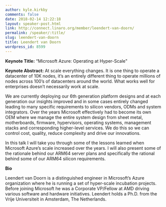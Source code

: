```yaml
---
author: kyle.kirkby
comments: false
date: 2018-02-14 12:22:18
layout: speaker-post.html
link: http://connect.linaro.org/member/leendert-van-doorn/
permalink: /speaker/:title/
slug: leendert-van-doorn
title: Leendert van Doorn
wordpress_id: 8599
---
```


**Keynote Title:** “Microsoft Azure: Operating at Hyper-Scale"

**Keynote Abstract:**
At scale everything changes. It is one thing to operate a datacenter of 10K nodes, it’s an entirely different thing to operate millions of nodes across 100’s of datacenters around the world. What works well for enterprises doesn’t necessarily work at scale.

We are currently deploying our 6th generation platform designs and at each generation our insights improved and in some cases entirely changed leading to many specific requirements to silicon vendors, ODMs and system integrators. Over the years Microsoft effectively had to become its own OEM where we manage the entire system design from sheet metal, motherboards, firmware, hypervisors, operating systems, management stacks and corresponding higher-level services. We do this so we can control cost, quality, reduce complexity and drive our innovations.

In this talk I will take you through some of the lessons learned when Microsoft Azure’s scale increased over the years. I will also present some of the rationale behind our ARM64 server plans and specifically the rational behind some of our ARM64 silicon requirements.

**Bio**

Leendert van Doorn is a distinguished engineer in Microsoft’s Azure organization where he is running a set of hyper-scale incubation projects. Before joining Microsoft he was a Corporate VP/Fellow at AMD driving various software and hardware initiatives. Leendert holds a Ph.D. from the Vrije Universiteit in Amsterdam, The Netherlands.
